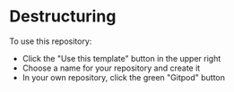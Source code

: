 # Destructuring

To use this repository:
- Click the "Use this template" button in the upper right
- Choose a name for your repository and create it
- In your own repository, click the green "Gitpod" button
